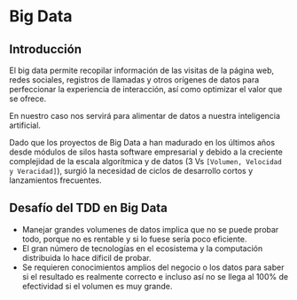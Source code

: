 # Big Data

## Introducción 
El big data permite recopilar información de las visitas de la página web, redes sociales, registros de llamadas y otros orígenes de datos para perfeccionar la experiencia de interacción, así como optimizar el valor que se ofrece.

En nuestro caso nos servirá para alimentar de datos a nuestra inteligencia artificial.


Dado que los proyectos de Big Data a han madurado en los últimos años desde módulos de silos hasta software empresarial y debido a la creciente complejidad de la escala algorítmica y de datos (3 Vs `[Volumen, Velocidad y Veracidad]`), surgió la necesidad de ciclos de desarrollo cortos y lanzamientos frecuentes.

## Desafío del TDD en Big Data

* Manejar grandes volumenes de datos implica que no se puede probar todo, porque no es rentable y si lo fuese sería poco eficiente.
* El gran número de tecnologías en el ecosistema y la computación distribuida lo hace díficil de probar.
* Se requieren conocimientos amplios del negocio o los datos para saber si el resultado es realmente correcto e incluso así no se llega al 100% de efectividad si el volumen es muy grande.


